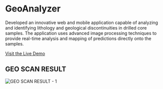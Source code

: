 # GeoAnalyzer
Developed an innovative web and mobile application capable of analyzing and identifying lithology and geological discontinuities in drilled core samples. The application uses advanced image processing techniques to provide real-time analysis and mapping of predictions directly onto the samples.

[Visit the Live Demo](https://geoscan.onrender.com/)

## GEO SCAN RESULT 
![GEO SCAN RESULT - 1]([image-url](https://drive.google.com/file/d/1wfio4EveYjKplf4q7sAGtSfG8utf1bJX/view?usp=sharing))

